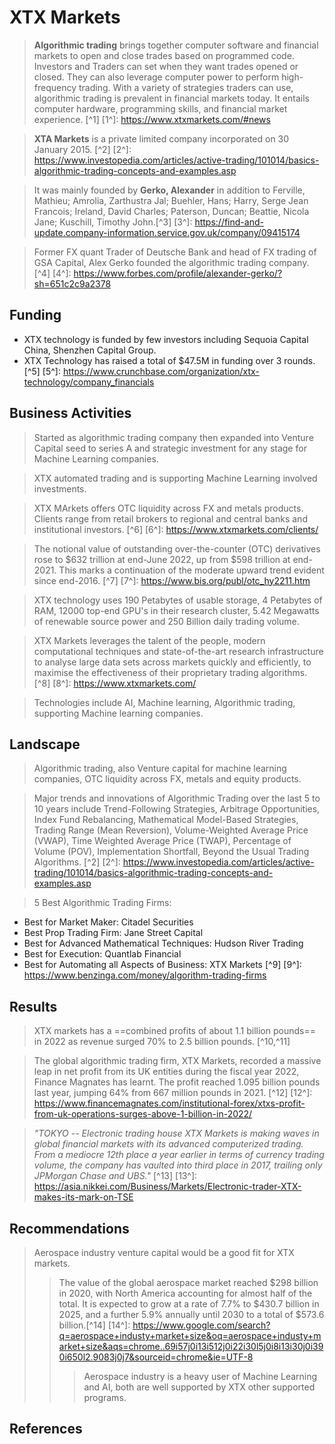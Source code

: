 # **XTX Markets**

> **Algorithmic trading** brings together computer software and financial markets to open and close trades based on programmed code. Investors and Traders can set when they want trades opened or closed. They can also leverage computer power to perform high-frequency trading. With a variety of strategies traders can use, algorithmic trading is prevalent in financial markets today. It entails computer hardware, programming skills, and financial market experience. [^1]
[1^]: https://www.xtxmarkets.com/#news

> **XTA Markets** is a private limited company incorporated on 30 January 2015. [^2]
[2^]: https://www.investopedia.com/articles/active-trading/101014/basics-algorithmic-trading-concepts-and-examples.asp

> It was mainly founded by **Gerko, Alexander** in addition to Ferville, Mathieu; Amrolia, Zarthustra Jal; Buehler, Hans; Harry, Serge Jean Francois; Ireland, David Charles; Paterson, Duncan; Beattie, Nicola Jane; Kuschill, Timothy John.[^3]
[3^]: https://find-and-update.company-information.service.gov.uk/company/09415174

> Former FX quant Trader of Deutsche Bank and head of FX trading of GSA Capital, Alex Gerko founded the algorithmic trading company. [^4]
[4^]: https://www.forbes.com/profile/alexander-gerko/?sh=651c2c9a2378

## Funding 

- XTX technology is funded by few investors including Sequoia Capital China, Shenzhen Capital Group. 
- XTX Technology has raised a total of $47.5M in funding over 3 rounds. [^5]
[5^]: https://www.crunchbase.com/organization/xtx-technology/company_financials

## Business Activities

> Started as algorithmic trading company then expanded into Venture Capital seed to series A and strategic investment for any stage for Machine Learning companies.

> XTX automated trading and is supporting Machine Learning involved investments. 

> XTX MArkets offers OTC liquidity across FX and metals products. Clients range from retail brokers to regional and central banks and institutional investors. [^6]
[6^]: https://www.xtxmarkets.com/clients/

> The notional value of outstanding over-the-counter (OTC) derivatives rose to $632 trillion at end-June 2022, up from $598 trillion at end-2021. This marks a continuation of the moderate upward trend evident since end-2016. [^7]
[7^]: https://www.bis.org/publ/otc_hy2211.htm

> XTX technology uses 190 Petabytes of usable storage, 4 Petabytes of RAM, 12000 top-end GPU's in their research cluster, 5.42 Megawatts of renewable source power and 250 Billion daily trading volume.

> XTX Markets leverages the talent of the people, modern computational techniques and state-of-the-art research infrastructure to analyse large data sets across markets quickly and efficiently, to maximise the effectiveness of their proprietary trading algorithms. [^8]
[8^]: https://www.xtxmarkets.com/

> Technologies include AI, Machine learning, Algorithmic trading, supporting Machine learning companies. 

## Landscape

> Algorithmic trading, also Venture capital for machine learning companies, OTC liquidity across FX, metals and equity products.

> Major trends and innovations of Algorithmic Trading over the last 5 to 10 years include Trend-Following Strategies, Arbitrage Opportunities, Index Fund Rebalancing, Mathematical Model-Based Strategies, Trading Range (Mean Reversion), Volume-Weighted Average Price (VWAP), Time Weighted Average Price (TWAP), Percentage of Volume (POV), Implementation Shortfall, Beyond the Usual Trading Algorithms. [^2]
[2^]: https://www.investopedia.com/articles/active-trading/101014/basics-algorithmic-trading-concepts-and-examples.asp

> 5 Best Algorithmic Trading Firms:
- Best for Market Maker: Citadel Securities
- Best Prop Trading Firm: Jane Street Capital
- Best for Advanced Mathematical Techniques: Hudson River Trading
- Best for Execution: Quantlab Financial 
- Best for Automating all Aspects of Business: XTX Markets [^9]
[9^]: https://www.benzinga.com/money/algorithm-trading-firms

## Results

> XTX markets has a ==combined profits of about 1.1 billion pounds== in 2022 as revenue surged 70% to 2.5 billion pounds. [^10,^11]

[10^]: https://www.bloomberg.com/news/articles/2023-08-21/quant-trader-doubles-fortune-to-11-billion-as-xtx-profit-surges?embedded-checkout=true
[11^]: https://blankly.finance/list-of-performance-metrics/

> The global algorithmic trading firm, XTX Markets, recorded a massive leap in net profit from its UK entities during the fiscal year 2022, Finance Magnates has learnt. The profit reached 1.095 billion pounds last year, jumping 64% from 667 million pounds in 2021. [^12]
[12^]: https://www.financemagnates.com/institutional-forex/xtxs-profit-from-uk-operations-surges-above-1-billion-in-2022/

> *"TOKYO -- Electronic trading house XTX Markets is making waves in global financial markets with its advanced computerized trading. From a mediocre 12th place a year earlier in terms of currency trading volume, the company has vaulted into third place in 2017, trailing only JPMorgan Chase and UBS."* [^13]
[13^]: https://asia.nikkei.com/Business/Markets/Electronic-trader-XTX-makes-its-mark-on-TSE

## Recommendations

> Aerospace industry venture capital would be a good fit for XTX markets. 
>> The value of the global aerospace market reached $298 billion in 2020, with North America accounting for almost half of the total. It is expected to grow at a rate of 7.7% to $430.7 billion in 2025, and a further 5.9% annually until 2030 to a total of $573.6 billion.[^14]
[14^]: https://www.google.com/search?q=aerospace+industy+market+size&oq=aerospace+industy+market+size&aqs=chrome..69i57j0i13i512j0i22i30l5j0i8i13i30j0i390i650l2.9083j0j7&sourceid=chrome&ie=UTF-8
>>> Aerospace industry is a heavy user of Machine Learning and AI, both are well supported by XTX other supported programs.

## References
























